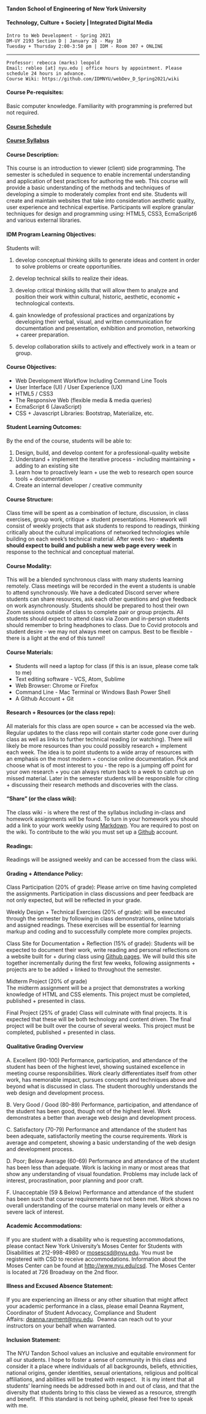 #### Tandon School of Engineering of New York University
#### Technology, Culture + Society | Integrated Digital Media
```
Intro to Web Development - Spring 2021
DM-UY 2193 Section D | January 28 - May 10
Tuesday + Thursday 2:00-3:50 pm | IDM - Room 307 + ONLINE
```
***
```
Professor: rebecca (marks) leopold
Email: rebleo [at] nyu.edu | office hours by appointment. Please schedule 24 hours in advance.
Course Wiki: https://github.com/IDMNYU/webDev_D_Spring2021/wiki
```

#### Course Pe-requisites:
Basic computer knowledge. Familiarity with programming is preferred but not required.

#### [Course Schedule](schedule.md)
#### [Course Syllabus](DM-UY_2193-D_S2021_Leopold.pdf)

#### Course Description:
This course is an introduction to viewer (client) side programming. The semester is scheduled in sequence to enable incremental understanding and application of best practices for authoring the web. This course will provide a basic understanding of the methods and techniques of developing a simple to moderately complex front end site. Students will create and maintain websites that take into consideration aesthetic quality, user experience and technical expertise. Participants will explore granular techniques for design and programming using: HTML5, CSS3, EcmaScript6 and various external libraries.

#### IDM Program Learning Objectives:
Students will:
1. develop conceptual thinking skills to generate ideas and content in order to solve problems or create opportunities.

2. develop technical skills to realize their ideas.

3. develop critical thinking skills that will allow them to analyze and position their work within cultural, historic, aesthetic, economic + technological contexts.

4. gain knowledge of professional practices and organizations by developing their verbal, visual, and written communication for documentation and presentation, exhibition and promotion, networking + career preparation.

5. develop collaboration skills to actively and effectively work in a team or group.


#### Course Objectives:
* Web Development Workflow Including Command Line Tools
* User Interface (UI) / User Experience (UX)
* HTML5 / CSS3
* The Responsive Web (flexible media & media queries)
* EcmaScript 6 (JavaScript)
* CSS + Javascript Libraries: Bootstrap, Materialize, etc.

#### Student Learning Outcomes:
By the end of the course, students will be able to:
1. Design, build, and develop content for a professional-quality website
2. Understand + implement the iterative process - including maintaining + adding to an existing site
3. Learn how to proactively learn + use the web to research open source tools + documentation
4. Create an internal developer / creative community

#### Course Structure:
Class time will be spent as a combination of lecture, discussion, in class exercises, group work, critique + student presentations. Homework will consist of weekly projects that ask students to respond to readings, thinking critically about the cultural implications of networked technologies while building on each week’s technical material. After week two - **students should expect to build and publish a new web page every week** in response to the technical and conceptual material.

#### Course Modality:
This will be a blended synchronous class with many students learning remotely. Class meetings will be recorded in the event a students is unable to attend synchronously. We have a dedicated Discord server where students can share resources, ask each other questions and give feedback on work asynchronously. Students should be prepared to host their own Zoom sessions outside of class to complete pair or group projects. All students should expect to attend class via Zoom and in-person students should remember to bring headphones to class. Due to Covid protocols and student desire - we may not always meet on campus. Best to be flexible - there is a light at the end of this tunnel!

#### Course Materials:
* Students will need a laptop for class (if this is an issue, please come talk to me)
* Text editing software - VCS, Atom, Sublime
* Web Browser: Chrome or Firefox
* Command Line - Mac Terminal or Windows Bash Power Shell
* A Github Account + Git

#### Research + Resources (or the class repo):
All materials for this class are open source + can be accessed via the web. Regular updates to the class repo will contain starter code gone over during class as well as links to further technical reading (or watching). There will likely be more resources than you could possibly research + implement each week. The idea is to point students to a wide array of resources with an emphasis on the most modern + concise online documentation. Pick and choose what is of most interest to you - the repo is a jumping off point for your own research + you can always return back to a week to catch up on missed material. Later in the semester students will be responsible for citing + discussing their research methods and discoveries with the class.  

#### “Share” (or the class wiki):
The class wiki - is where the rest of the syllabus including in-class and homework assignments will be found. To turn in your homework you should add a link to your work weekly using [Markdown](https://www.markdownguide.org/). You are required to post on the wiki. To contribute to the wiki you must set up a [Github](http://www.github.com) account.

#### Readings:
Readings will be assigned weekly and can be accessed from the class wiki.

#### Grading + Attendance Policy:
Class Participation (20% of grade): Please arrive on time having completed the assignments. Participation in class discussions and peer feedback are not only expected, but will be reflected in your grade. 

Weekly Design + Technical Exercises (20% of grade): will be executed through the semester by following in class demonstrations, online tutorials and assigned readings. These exercises will be essential for learning markup and coding and to successfully complete more complex projects.

Class Site for Documentation + Reflection (15% of grade):
Students will be expected to document their work, write reading and personal reflections on a website built for + during class using [Github pages](https://pages.github.com/). We will build this site together incrementally during the first few weeks, following assignments + projects are to be added + linked to throughout the semester. 

Midterm Project (20% of grade)  
The midterm assignment will be a project that demonstrates a working knowledge of HTML and CSS elements. This project must be completed, published + presented in class.

Final Project (25% of grade) 
Class will culminate with final projects. It is expected that these will be both technology and content driven. The final project will be built over the course of several weeks. This project must be completed, published + presented in class. 

#### Qualitative Grading Overview
A. Excellent (90-100)
Performance, participation, and attendance of the student has been of the highest level, showing sustained excellence in meeting course responsibilities. Work clearly differentiates itself from other work, has memorable impact, pursues concepts and techniques above and beyond what is discussed in class. The student thoroughly understands the web design and development process.

B. Very Good / Good (80-89)
Performance, participation, and attendance of the student has been good, though not of the highest level. Work demonstrates a better than average web design and development process.

C. Satisfactory (70-79)
Performance and attendance of the student has been adequate, satisfactorily meeting the course requirements. Work is average and competent, showing a basic understanding of the web design and development process.

D. Poor; Below Average (60-69)
Performance and attendance of the student has been less than adequate. Work is lacking in many or most areas that show any understanding of visual foundation. Problems may include lack of interest, procrastination, poor planning and poor craft.

F. Unacceptable (59 & Below)
Performance and attendance of the student has been such that course requirements have not been met. Work shows no overall understanding of the course material on many levels or either a severe lack of interest.

#### Academic Accommodations:
If you are student with a disability who is requesting accommodations, please contact New York University’s Moses Center for Students with Disabilities at 212-998-4980 or mosescsd@nyu.edu. You must be registered with CSD to receive accommodations. Information about the Moses Center can be found at http://www.nyu.edu/csd. The Moses Center is located at 726 Broadway on the 2nd floor.

#### Illness and Excused Absence Statement:
If you are experiencing an illness or any other situation that might affect your academic performance in a class, please email Deanna Rayment, Coordinator of Student Advocacy, Compliance and Student Affairs: deanna.rayment@nyu.edu.  Deanna can reach out to your instructors on your behalf when warranted.

#### Inclusion Statement:
The NYU Tandon School values an inclusive and equitable environment for all our students. I hope to foster a sense of community in this class and consider it a place where individuals of all backgrounds, beliefs, ethnicities, national origins, gender identities, sexual orientations, religious and political affiliations, and abilities will be treated with respect.   It is my intent that all students’ learning needs be addressed both in and out of class, and that the diversity that students bring to this class be viewed as a resource, strength and benefit.  If this standard is not being upheld, please feel free to speak with me.